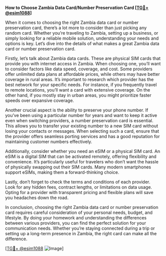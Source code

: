 **How to Choose Zambia Data Card/Number Preservation Card [[TG💪+ @esim1088](https://t.me/s/esim1088)]**

When it comes to choosing the right Zambia data card or number preservation card, there’s a lot more to consider than just picking any random card. Whether you’re traveling to Zambia, setting up a business, or simply looking for a reliable mobile solution, understanding your needs and options is key. Let’s dive into the details of what makes a great Zambia data card or number preservation card.

Firstly, let’s talk about Zambia data cards. These are physical SIM cards that provide you with internet access in Zambia. When choosing one, you’ll want to consider factors like data speed, coverage, and cost. Some providers offer unlimited data plans at affordable prices, while others may have better coverage in rural areas. It’s important to research which provider has the best network for your specific needs. For instance, if you frequently travel to remote locations, you’ll want a card with extensive coverage. On the other hand, if you mostly stay in urban areas, you might prioritize faster speeds over expansive coverage.

Another crucial aspect is the ability to preserve your phone number. If you’ve been using a particular number for years and want to keep it active even when switching providers, a number preservation card is essential. This allows you to transfer your existing number to a new SIM card without losing your contacts or messages. When selecting such a card, ensure that the provider offers seamless porting services and has a good reputation for maintaining customer numbers effectively.

Additionally, consider whether you need an eSIM or a physical SIM card. An eSIM is a digital SIM that can be activated remotely, offering flexibility and convenience. It’s particularly useful for travelers who don’t want the hassle of physically swapping out their SIM cards. Many modern smartphones support eSIMs, making them a forward-thinking choice.

Lastly, don’t forget to check the terms and conditions of each provider. Look for any hidden fees, contract lengths, or limitations on data usage. Opting for a provider with transparent pricing and flexible plans will save you headaches down the road.

In conclusion, choosing the right Zambia data card or number preservation card requires careful consideration of your personal needs, budget, and lifestyle. By doing your homework and understanding the differences between various providers, you can find the perfect solution for your communication needs. Whether you’re staying connected during a trip or setting up a long-term presence in Zambia, the right card can make all the difference.

[[TG💪+ @esim1088](https://t.me/s/esim1088) ![Image](https://i.postimg.cc/Y0z9fWf4/image.png)]